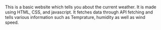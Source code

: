 This is a basic website which tells you about the current weather. It is made using HTML, CSS, and javascript. 
It fetches data through API fetching and tells various information such as Temprature, humidity as well as wind speed.  

